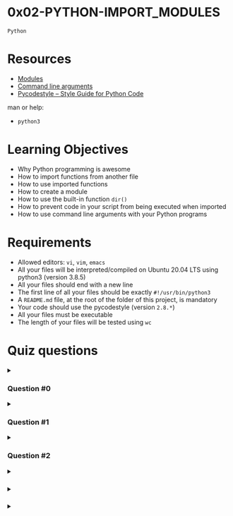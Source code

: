 # **0x02-PYTHON-IMPORT_MODULES**
`Python`

# Resources
- [Modules](https://docs.python.org/3/tutorial/modules.html)
- [Command line arguments](https://docs.python.org/3/tutorial/stdlib.html#command-line-arguments)
- [Pycodestyle – Style Guide for Python Code](https://pypi.org/project/pycodestyle/)

man or help:
- `python3`

# Learning Objectives
- Why Python programming is awesome
- How to import functions from another file
- How to use imported functions
- How to create a module
- How to use the built-in function `dir()`
- How to prevent code in your script from being executed when imported
- How to use command line arguments with your Python programs

# Requirements
- Allowed editors: `vi`, `vim`, `emacs`
- All your files will be interpreted/compiled on Ubuntu 20.04 LTS using python3 (version 3.8.5)
- All your files should end with a new line
- The first line of all your files should be exactly `#!/usr/bin/python3`
- A `README.md` file, at the root of the folder of this project, is mandatory
- Your code should use the pycodestyle (version `2.8.*`)
- All your files must be executable
- The length of your files will be tested using `wc`

# Quiz questions
<details>
<summary>

### Question #0
</summary>

What do these lines print?
```
>>> def my_function(counter=89):
>>>     return counter + 1
>>> 
>>> print(my_function())
```
- [x] 90
- [ ] 891
- [ ] 89
- [ ] 1
</details>

<details>
<summary>

### Question #1
</summary>

What do these lines print?
```
>>> def my_function(counter):
>>>     print("Counter: {}".format(counter))
>>> 
>>> my_function(12)
```
- [x] Counter: 12
- [ ] Counter: c
- [ ] Counter: counter
</details>

<details>
<summary>

### Question #2
</summary>

What do these lines print?
```
>>> def my_function():
>>>     print("In my function")
>>> 
>>> my_function
```
- [ ] function my_function at …
- [ ] Nothing
- [ ] In my function
- [ ] “In my function”

> In Python, when you reference a function without parentheses (), you're referring to the function object itself, not invoking the function. So, the output of the provided code will be:
```bash
<function my_function at 0x...>
```
> The exact memory address (0x...) will vary depending on the system you're running the code on.
</details>

<details>
<summary>

### 
</summary>


</details>

<details>
<summary>

### 
</summary>


</details>

<details>
<summary>

### 
</summary>


</details>
